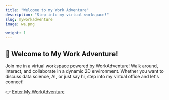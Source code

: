 ```yaml
---
title: "Welcome to my Work Adventure"
description: "Step into my virtual workspace!"
slug: myworkadventure
image: wa.png

weight: 1       
---
```


## 🚀 Welcome to My Work Adventure!  

Join me in a virtual workspace powered by WorkAdventure! Walk around, interact, and collaborate in a dynamic 2D environment. Whether you want to discuss data science, AI, or just say hi, step into my virtual office and let's connect!  

👉 [Enter My WorkAdventure](https://play.workadventu.re/_/pracyaq09ac/zinef.github.io/MyWA/map.tmj)